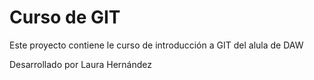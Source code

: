 # Curso de GIT

Este proyecto contiene le curso de introducción a GIT del alula de DAW

Desarrollado por Laura Hernández


